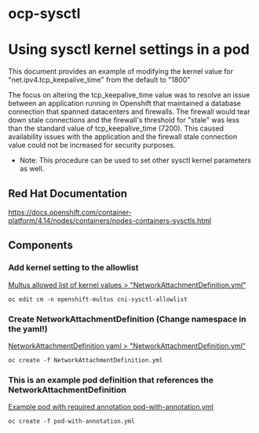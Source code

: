 # ocp-sysctl
# Using sysctl kernel settings in a pod
This document provides an example of modifying the kernel value for "net.ipv4.tcp_keepalive_time" from the default to "1800"

The focus on altering the tcp_keepalive_time value was to resolve an issue between an application running in Openshift that maintained a database connection that spanned datacenters and firewalls.  The firewall would tear down stale connections and the firewall's threshold for "stale" was less than the standard value of tcp_keepalive_time (7200).  This caused availability issues with the application and the firewall stale connection value could not be increased for security purposes.

* Note: This procedure can be used to set other sysctl kernel parameters as well.

## Red Hat Documentation
https://docs.openshift.com/container-platform/4.14/nodes/containers/nodes-containers-sysctls.html

## Components

### Add kernel setting to the allowlist
[Multus allowed list of kernel values > "NetworkAttachmentDefinition.yml"](cm-cni-sysctl-allowlist.yml)

```
oc edit cm -n openshift-multus cni-sysctl-allowlist 
```

### Create NetworkAttachmentDefinition (Change namespace in the yaml!)
[NetworkAttachmentDefinition yaml > "NetworkAttachmentDefinition.yml"](NetworkAttachmentDefinition.yml)

```
oc create -f NetworkAttachmentDefinition.yml 
```

### This is an example pod definition that references the NetworkAttachmentDefinition
[Example pod with required annotation pod-with-annotation.yml](pod-with-annotation.yml)

```
oc create -f pod-with-annotation.yml
```

